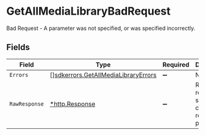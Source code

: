# GetAllMediaLibraryBadRequest

Bad Request - A parameter was not specified, or was specified incorrectly.


## Fields

| Field                                                                                      | Type                                                                                       | Required                                                                                   | Description                                                                                |
| ------------------------------------------------------------------------------------------ | ------------------------------------------------------------------------------------------ | ------------------------------------------------------------------------------------------ | ------------------------------------------------------------------------------------------ |
| `Errors`                                                                                   | [][sdkerrors.GetAllMediaLibraryErrors](../../models/sdkerrors/getallmedialibraryerrors.md) | :heavy_minus_sign:                                                                         | N/A                                                                                        |
| `RawResponse`                                                                              | [*http.Response](https://pkg.go.dev/net/http#Response)                                     | :heavy_minus_sign:                                                                         | Raw HTTP response; suitable for custom response parsing                                    |